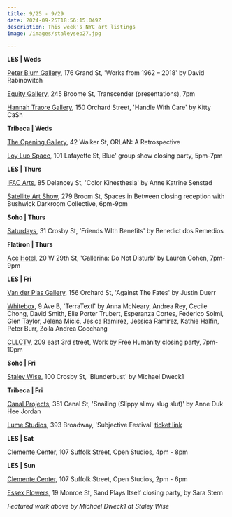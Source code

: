 ```yaml
---
title: 9/25 - 9/29
date: 2024-09-25T18:56:15.049Z
description: This week's NYC art listings
image: /images/staleysep27.jpg

---
```

**L﻿ES | Weds**

[Peter Blum Gallery](https://www.peterblumgallery.com/exhibitions), 176 Grand St, 'Works from 1962 – 2018' by David Rabinowitch

[E﻿quity Gallery](https://www.instagram.com/transcenderart), 245 Broome St, Transcender (presentations), 7pm

[Hannah Traore Gallery](https://hannahtraoregallery.com/exhibition/handle-with-care/), 150 Orchard Street, 'Handle With Care' by Kitty Ca$h

**T﻿ribeca | Weds**

[The Opening Gallery](https://www.theopeninggallery.com/), 42 Walker St, ORLAN: A Retrospective

[Loy Luo Space](https://www.loyluospace.com/), 101 Lafayette St, Blue' group show closing party, 5pm-7pm

**L﻿ES | Thurs**

[IFAC Arts](http://www.instagram.com/ifacarts), 85 Delancey St, 'Color Kinesthesia' by Anne Katrine Senstad

[Satellite Art Show](https://www.instagram.com/satelliteartshow), 279 Broom St, Spaces in Between closing reception with Bushwick Darkroom Collective, 6pm-9pm

**S﻿oho | Thurs**

[Saturdays](https://www.instagram.com/saturdaysnyc), 31 Crosby St, 'Friends WIth Benefits' by Benedict dos Remedios

**F﻿latiron | Thurs**

[A﻿ce Hotel](https://acehotel.com/new-york/going-on/ace-artist-in-residence-powerhouse-arts-present-gallerina-by-lauren-cohen-2-2/2025-10-05/), 20 W 29th St, 'Gallerina: Do Not Disturb' by Lauren Cohen, 7pm-9pm

**L﻿ES | Fri**

[Van der Plas Gallery](https://www.vanderplasgallery.com/), 156 Orchard St, 'Against The Fates' by Justin Duerr

[Whitebox](https://whiteboxnyc.org/2024/les/terratextl/), 9 Ave B, 'TerraTextl' by Anna McNeary, Andrea Rey, Cecile Chong, David Smith, Elie Porter Trubert, Esperanza Cortes, Federico Solmi, Glen Taylor, Jelena Micić, Jesica Ramirez, Jessica Ramirez, Kathie Halfin, Peter Burr, Zoila Andrea Cocchang

[CLLCTV](https://www.instagram.com/cllctv.nyc), 209 east 3rd street, Work by Free Humanity closing party, 7pm-10pm

**S﻿oho | Fri**

[Staley Wise](https://www.staleywise.com/exhibitions/michael-dweck3), 100 Crosby St, 'Blunderbust' by Michael Dweck1

**T﻿ribeca | Fri**

[Canal Projects](https://www.canalprojects.org/snailing-slippy-slimy-slug-slut), 351 Canal St, 'Snailing (Slippy slimy slug slut)' by Anne Duk Hee Jordan

[Lume Studios](https://lu.ma/xqml34ox), 393 Broadway, 'Subjective Festival' [ticket link ](https://lu.ma/xqml34ox)

**L﻿ES | Sat**

[Clemente Center](https://www.theclementecenter.org/), 107 Suffolk Street, Open Studios, 4pm - 8pm

**L﻿ES | Sun**

[Clemente Center](https://www.theclementecenter.org/), 107 Suffolk Street, Open Studios, 2pm - 6pm

[Essex Flowers](https://essexflowers.us/), 19 Monroe St, Sand Plays Itself closing party, by Sara Stern

*F﻿eatured work above by Michael Dweck1 at Staley Wise*